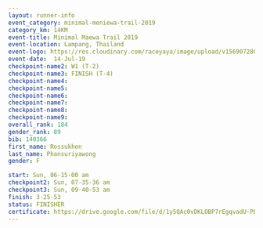 ```yaml
---
layout: runner-info 
event_category: minimal-meniewa-trail-2019 
category_km: 14KM 
event-title: Minimal Maewa Trail 2019 
event-location: Lampang, Thailand 
event-logo: https://res.cloudinary.com/raceyaya/image/upload/v1569072805/logo/minimal-trail_ktnvsp.jpg 
event-date:  14-Jul-19 
checkpoint-name2: W1 (T-2) 
checkpoint-name3: FINISH (T-4) 
checkpoint-name4: 
checkpoint-name5: 
checkpoint-name6: 
checkpoint-name7: 
checkpoint-name8: 
checkpoint-name9: 
overall_rank: 184
gender_rank: 89
bib: 140366
first_name: Rossukhon
last_name: Phansuriyawong
gender: F

start: Sun, 06-15-00 am
checkpoint2: Sun, 07-35-36 am
checkpoint3: Sun, 09-40-53 am
finish: 3-25-53
status: FINISHER
certificate: https://drive.google.com/file/d/1y5QAc0vDKLOBP7rEgqvadU-PBSswGUa0/view?usp=sharing
---
```

